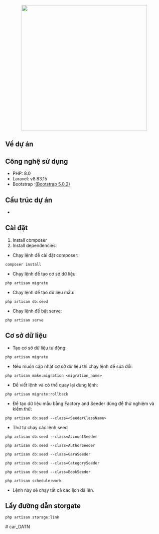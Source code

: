 <p align="center"><a href="https://laravel.com" target="_blank"><img src="https://raw.githubusercontent.com/laravel/art/master/logo-lockup/5%20SVG/2%20CMYK/1%20Full%20Color/laravel-logolockup-cmyk-red.svg" width="400"></a></p>

## Về dự án


## Công nghệ sử dụng

-   PHP: 8.0
-   Laravel: v8.83.15
-   Bootstrap :[(Bootstrap 5.0.2)](https://getbootstrap.com/docs/5.0/getting-started/introduction/)

## Cấu trúc dự án

-

## Cài đặt

1.  Install composer
2.  Install dependencies:

-   Chạy lệnh để cài đặt composer:

```
composer install
```

-   Chạy lệnh để tạo cơ sở dữ liệu:

```
php artisan migrate
```

-   Chạy lệnh để tạo dữ liệu mẫu:

```
php artisan db:seed
```

-   Chạy lệnh để bật serve:

```
php artisan serve
```

## Cơ sở dữ liệu

-   Tạo cơ sở dữ liệu tự động:

```
php artisan migrate
```

-   Nếu muốn cập nhật cơ sở dữ liệu thì chạy lệnh để sửa đổi:

```
php artisan make:migration <migration_name>
```

-   Để viết lệnh và có thể quay lại dùng lệnh:

```
php artisan migrate:rollback
```

-   Để tạo dữ liệu mẫu bằng Factory and Seeder dùng để thử nghiệm và kiểm thử:

```
php artisan db:seed --class=<SeederClassName>
```

-   Thứ tự chạy các lệnh seed

```
php artisan db:seed --class=AccountSeeder

php artisan db:seed --class=AuthorSeeder

php artisan db:seed --class=GaraSeeder

php artisan db:seed --class=CategorySeeder

php artisan db:seed --class=BookSeeder

```

```
php artisan schedule:work
```

-   Lệnh này sẽ chạy tất cả các lịch đã lên.

## Lấy đường dẫn storgate

```
php artisan storage:link
```
#   c a r _ D A T N  
 